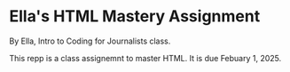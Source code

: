 # Ella's HTML Mastery Assignment

By Ella, Intro to Coding for Journalists class.

This repp is a class assignemnt to master HTML. It is due Febuary 1, 2025.